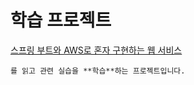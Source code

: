 # 학습 프로젝트

 [스프링 부트와 AWS로 혼자 구현하는 웹 서비스](https://github.com/jojoldu/freelec-springboot2-webservice)
 
 `를 읽고 관련 실습을 **학습**하는 프로젝트입니다.`
